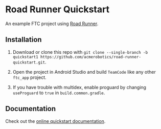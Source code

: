  # Road Runner Quickstart

An example FTC project using [Road Runner](https://github.com/acmerobotics/road-runner).

## Installation

1. Download or clone this repo with `git clone --single-branch -b quickstart1 https://github.com/acmerobotics/road-runner-quickstart.git`.

1. Open the project in Android Studio and build `TeamCode` like any other `ftc_app` project.

1. If you have trouble with multidex, enable proguard by changing `useProguard` to `true` in `build.common.gradle`.

## Documentation

Check out the [online quickstart documentation](https://rr.brott.dev/docs/v0-5/quickstart/introduction/).
